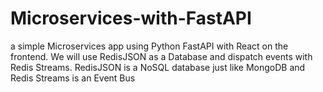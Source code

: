 # Microservices-with-FastAPI
a simple Microservices app using Python FastAPI with React on the frontend.
We will use RedisJSON as a Database and dispatch events with Redis Streams.
RedisJSON is a NoSQL database just like MongoDB and Redis Streams is an Event Bus

